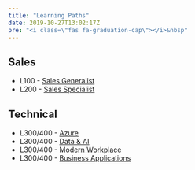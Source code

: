 ```yaml
---
title: "Learning Paths"
date: 2019-10-27T13:02:17Z
pre: "<i class=\"fas fa-graduation-cap\"></i>&nbsp"
---
```


## Sales
* L100 - [Sales Generalist](/learning-paths/sales-generalist/)
* L200 - [Sales Specialist](/learning-paths/sales-specialist/)

## Technical
* L300/400 - [Azure](/learning-paths/azure/)
* L300/400 - [Data & AI](/learning-paths/data-ai/)
* L300/400 - [Modern Workplace](/learning-paths/modern-workplace/)
* L300/400 - [Business Applications](/learning-paths/business-applications/)